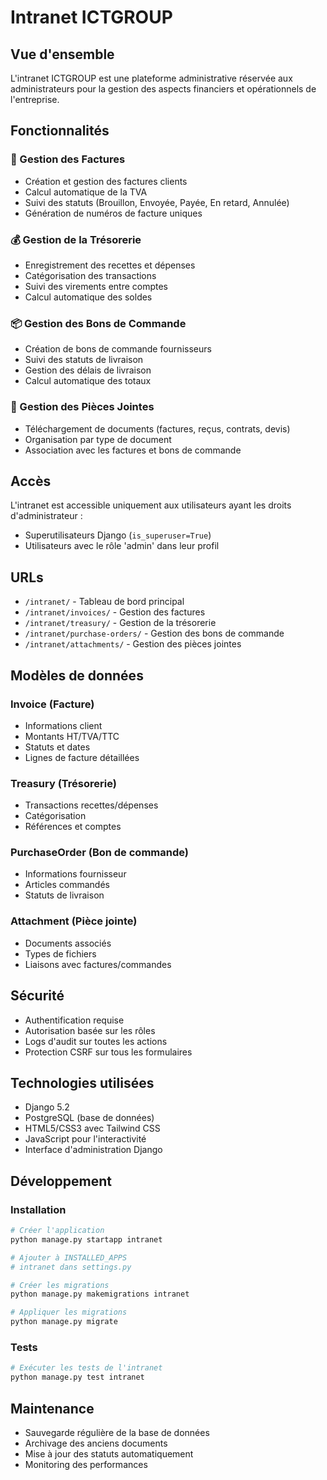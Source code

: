 # Intranet ICTGROUP

## Vue d'ensemble

L'intranet ICTGROUP est une plateforme administrative réservée aux administrateurs pour la gestion des aspects financiers et opérationnels de l'entreprise.

## Fonctionnalités

### 📄 Gestion des Factures
- Création et gestion des factures clients
- Calcul automatique de la TVA
- Suivi des statuts (Brouillon, Envoyée, Payée, En retard, Annulée)
- Génération de numéros de facture uniques

### 💰 Gestion de la Trésorerie
- Enregistrement des recettes et dépenses
- Catégorisation des transactions
- Suivi des virements entre comptes
- Calcul automatique des soldes

### 📦 Gestion des Bons de Commande
- Création de bons de commande fournisseurs
- Suivi des statuts de livraison
- Gestion des délais de livraison
- Calcul automatique des totaux

### 📎 Gestion des Pièces Jointes
- Téléchargement de documents (factures, reçus, contrats, devis)
- Organisation par type de document
- Association avec les factures et bons de commande

## Accès

L'intranet est accessible uniquement aux utilisateurs ayant les droits d'administrateur :
- Superutilisateurs Django (`is_superuser=True`)
- Utilisateurs avec le rôle 'admin' dans leur profil

## URLs

- `/intranet/` - Tableau de bord principal
- `/intranet/invoices/` - Gestion des factures
- `/intranet/treasury/` - Gestion de la trésorerie
- `/intranet/purchase-orders/` - Gestion des bons de commande
- `/intranet/attachments/` - Gestion des pièces jointes

## Modèles de données

### Invoice (Facture)
- Informations client
- Montants HT/TVA/TTC
- Statuts et dates
- Lignes de facture détaillées

### Treasury (Trésorerie)
- Transactions recettes/dépenses
- Catégorisation
- Références et comptes

### PurchaseOrder (Bon de commande)
- Informations fournisseur
- Articles commandés
- Statuts de livraison

### Attachment (Pièce jointe)
- Documents associés
- Types de fichiers
- Liaisons avec factures/commandes

## Sécurité

- Authentification requise
- Autorisation basée sur les rôles
- Logs d'audit sur toutes les actions
- Protection CSRF sur tous les formulaires

## Technologies utilisées

- Django 5.2
- PostgreSQL (base de données)
- HTML5/CSS3 avec Tailwind CSS
- JavaScript pour l'interactivité
- Interface d'administration Django

## Développement

### Installation
```bash
# Créer l'application
python manage.py startapp intranet

# Ajouter à INSTALLED_APPS
# intranet dans settings.py

# Créer les migrations
python manage.py makemigrations intranet

# Appliquer les migrations
python manage.py migrate
```

### Tests
```bash
# Exécuter les tests de l'intranet
python manage.py test intranet
```

## Maintenance

- Sauvegarde régulière de la base de données
- Archivage des anciens documents
- Mise à jour des statuts automatiquement
- Monitoring des performances

